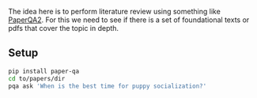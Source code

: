 The idea here is to perform literature review using something like [PaperQA2](https://github.com/tevang/paper-qa2). For this we need to see if there is a set of foundational texts or pdfs that cover the topic in depth.

## Setup

```bash
pip install paper-qa
cd to/papers/dir
pqa ask 'When is the best time for puppy socialization?'
```